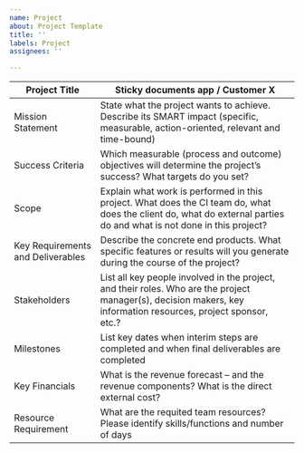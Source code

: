 ```yaml
---
name: Project
about: Project Template
title: ''
labels: Project
assignees: ''

---
```


Project Title | Sticky documents app / Customer X
------------ | ------------------------------------
Mission Statement | State what the project wants to achieve. Describe its SMART impact (specific, measurable, action-oriented, relevant and time-bound)
Success Criteria | Which measurable (process and outcome) objectives will determine the project’s success? What targets do you set?
Scope | Explain what work is performed in this project. What does the CI team do, what does the client do, what do external parties do and what is not done in this project? 
Key Requirements and Deliverables | Describe the concrete end products. What specific features or results will you generate during the course of the project?
Stakeholders | List all key people involved in the project, and their roles. Who are the project manager(s), decision makers, key information resources, project sponsor, etc.?
Milestones | List key dates when interim steps are completed and when final deliverables are completed
Key Financials | What is the revenue forecast – and the revenue components? What is the direct external cost?
Resource Requirement | What are the requited team resources? Please identify skills/functions and number of days
